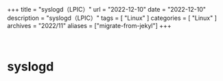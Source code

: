 +++
title = "syslogd（LPIC）"
url = "2022-12-10"
date = "2022-12-10"
description = "syslogd（LPIC）"
tags = [
  "Linux"
]
categories = [
  "Linux"
]
archives = "2022/11"
aliases = ["migrate-from-jekyl"]
+++

<br>

# syslogd

